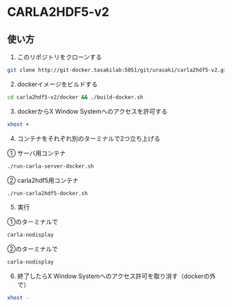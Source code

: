# CARLA2HDF5-v2

## 使い方

1. このリポジトリをクローンする

 ```sh
 git clone http://git-docker.tasakilab:5051/git/urasaki/carla2hdf5-v2.git
 ```

2. dockerイメージをビルドする
 ```sh
 cd carla2hdf5-v2/docker && ./build-docker.sh
 ```

3. dockerからX Window Systemへのアクセスを許可する
 ```sh
 xhost +
 ```

4. コンテナをそれぞれ別のターミナルで2つ立ち上げる

 ① サーバ用コンテナ
 ```sh
 ./run-carla-server-docker.sh
 ```

 ② carla2hdf5用コンテナ
 ```sh
 ./run-carla2hdf5-docker.sh
 ```

5. 実行

 ①のターミナルで
 ```sh
 carla-nodisplay
 ```

 ②のターミナルで
 ```sh
 carla-nodisplay
 ```

6. 終了したらX Window Systemへのアクセス許可を取り消す（dockerの外で）
 ```sh
 xhost -
 ```
